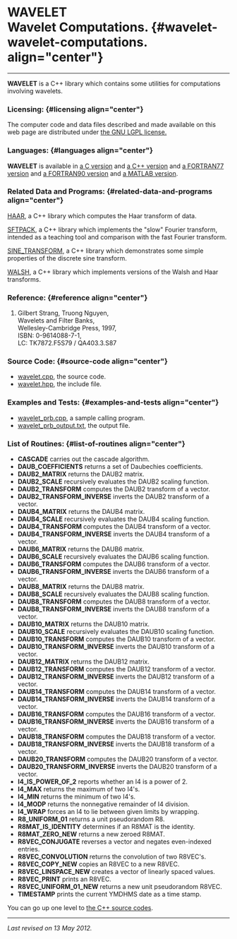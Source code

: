 WAVELET\
Wavelet Computations. {#wavelet-wavelet-computations. align="center"}
=====================

------------------------------------------------------------------------

**WAVELET** is a C++ library which contains some utilities for
computations involving wavelets.

### Licensing: {#licensing align="center"}

The computer code and data files described and made available on this
web page are distributed under [the GNU LGPL
license.](../../txt/gnu_lgpl.txt)

### Languages: {#languages align="center"}

**WAVELET** is available in [a C
version](../../c_src/wavelet/wavelet.html) and [a C++
version](../../cpp_src/wavelet/wavelet.html) and [a FORTRAN77
version](../../f77_src/wavelet/wavelet.html) and [a FORTRAN90
version](../../f_src/wavelet/wavelet.html) and [a MATLAB
version](../../m_src/wavelet/wavelet.html).

### Related Data and Programs: {#related-data-and-programs align="center"}

[HAAR](../../cpp_src/haar/haar.html), a C++ library which computes the
Haar transform of data.

[SFTPACK](../../cpp_src/sftpack/sftpack.html), a C++ library which
implements the "slow" Fourier transform, intended as a teaching tool and
comparison with the fast Fourier transform.

[SINE\_TRANSFORM](../../cpp_src/sine_transform/sine_transform.html), a
C++ library which demonstrates some simple properties of the discrete
sine transform.

[WALSH](../../cpp_src/walsh/walsh.html), a C++ library which implements
versions of the Walsh and Haar transforms.

### Reference: {#reference align="center"}

1.  Gilbert Strang, Truong Nguyen,\
    Wavelets and Filter Banks,\
    Wellesley-Cambridge Press, 1997,\
    ISBN: 0-9614088-7-1,\
    LC: TK7872.F5S79 / QA403.3.S87

### Source Code: {#source-code align="center"}

-   [wavelet.cpp](wavelet.cpp), the source code.
-   [wavelet.hpp](wavelet.hpp), the include file.

### Examples and Tests: {#examples-and-tests align="center"}

-   [wavelet\_prb.cpp](wavelet_prb.cpp), a sample calling program.
-   [wavelet\_prb\_output.txt](wavelet_prb_output.txt), the output file.

### List of Routines: {#list-of-routines align="center"}

-   **CASCADE** carries out the cascade algorithm.
-   **DAUB\_COEFFICIENTS** returns a set of Daubechies coefficients.
-   **DAUB2\_MATRIX** returns the DAUB2 matrix.
-   **DAUB2\_SCALE** recursively evaluates the DAUB2 scaling function.
-   **DAUB2\_TRANSFORM** computes the DAUB2 transform of a vector.
-   **DAUB2\_TRANSFORM\_INVERSE** inverts the DAUB2 transform of a
    vector.
-   **DAUB4\_MATRIX** returns the DAUB4 matrix.
-   **DAUB4\_SCALE** recursively evaluates the DAUB4 scaling function.
-   **DAUB4\_TRANSFORM** computes the DAUB4 transform of a vector.
-   **DAUB4\_TRANSFORM\_INVERSE** inverts the DAUB4 transform of a
    vector.
-   **DAUB6\_MATRIX** returns the DAUB6 matrix.
-   **DAUB6\_SCALE** recursively evaluates the DAUB6 scaling function.
-   **DAUB6\_TRANSFORM** computes the DAUB6 transform of a vector.
-   **DAUB6\_TRANSFORM\_INVERSE** inverts the DAUB6 transform of a
    vector.
-   **DAUB8\_MATRIX** returns the DAUB8 matrix.
-   **DAUB8\_SCALE** recursively evaluates the DAUB8 scaling function.
-   **DAUB8\_TRANSFORM** computes the DAUB8 transform of a vector.
-   **DAUB8\_TRANSFORM\_INVERSE** inverts the DAUB8 transform of a
    vector.
-   **DAUB10\_MATRIX** returns the DAUB10 matrix.
-   **DAUB10\_SCALE** recursively evaluates the DAUB10 scaling function.
-   **DAUB10\_TRANSFORM** computes the DAUB10 transform of a vector.
-   **DAUB10\_TRANSFORM\_INVERSE** inverts the DAUB10 transform of a
    vector.
-   **DAUB12\_MATRIX** returns the DAUB12 matrix.
-   **DAUB12\_TRANSFORM** computes the DAUB12 transform of a vector.
-   **DAUB12\_TRANSFORM\_INVERSE** inverts the DAUB12 transform of a
    vector.
-   **DAUB14\_TRANSFORM** computes the DAUB14 transform of a vector.
-   **DAUB14\_TRANSFORM\_INVERSE** inverts the DAUB14 transform of a
    vector.
-   **DAUB16\_TRANSFORM** computes the DAUB16 transform of a vector.
-   **DAUB16\_TRANSFORM\_INVERSE** inverts the DAUB16 transform of a
    vector.
-   **DAUB18\_TRANSFORM** computes the DAUB18 transform of a vector.
-   **DAUB18\_TRANSFORM\_INVERSE** inverts the DAUB18 transform of a
    vector.
-   **DAUB20\_TRANSFORM** computes the DAUB20 transform of a vector.
-   **DAUB20\_TRANSFORM\_INVERSE** inverts the DAUB20 transform of a
    vector.
-   **I4\_IS\_POWER\_OF\_2** reports whether an I4 is a power of 2.
-   **I4\_MAX** returns the maximum of two I4's.
-   **I4\_MIN** returns the minimum of two I4's.
-   **I4\_MODP** returns the nonnegative remainder of I4 division.
-   **I4\_WRAP** forces an I4 to lie between given limits by wrapping.
-   **R8\_UNIFORM\_01** returns a unit pseudorandom R8.
-   **R8MAT\_IS\_IDENTITY** determines if an R8MAT is the identity.
-   **R8MAT\_ZERO\_NEW** returns a new zeroed R8MAT.
-   **R8VEC\_CONJUGATE** reverses a vector and negates even-indexed
    entries.
-   **R8VEC\_CONVOLUTION** returns the convolution of two R8VEC's.
-   **R8VEC\_COPY\_NEW** copies an R8VEC to a new R8VEC.
-   **R8VEC\_LINSPACE\_NEW** creates a vector of linearly spaced values.
-   **R8VEC\_PRINT** prints an R8VEC.
-   **R8VEC\_UNIFORM\_01\_NEW** returns a new unit pseudorandom R8VEC.
-   **TIMESTAMP** prints the current YMDHMS date as a time stamp.

You can go up one level to [the C++ source codes](../cpp_src.html).

------------------------------------------------------------------------

*Last revised on 13 May 2012.*
